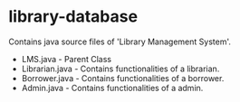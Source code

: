 # library-database

Contains java source files of 'Library Management System'.
* LMS.java - Parent Class
* Librarian.java - Contains functionalities of a librarian.
* Borrower.java - Contains functionalities of a borrower.
* Admin.java - Contains functionalities of a admin.

